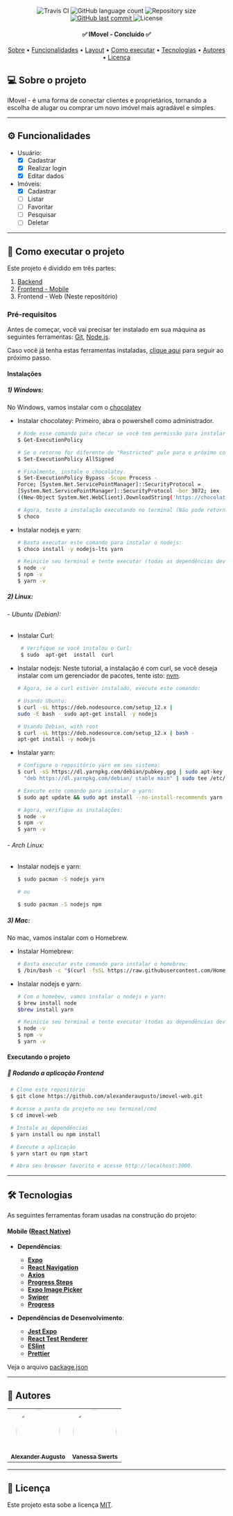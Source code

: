 
<p align="center">
  <img alt="Travis CI" src="https://travis-ci.org/alexanderaugusto/imovel-app.svg?branch=master" />
  
  <img alt="GitHub language count" src="https://img.shields.io/github/languages/count/alexanderaugusto/imovel-app?color=%2304D361">

  <img alt="Repository size" src="https://img.shields.io/github/repo-size/alexanderaugusto/imovel-app">
  
  <a href="https://github.com/alexanderaugusto/imovel-app/commits/master">
    <img alt="GitHub last commit" src="https://img.shields.io/github/last-commit/alexanderaugusto/imovel-app">
  </a>
    
   <img alt="License" src="https://img.shields.io/badge/license-MIT-brightgreen">  
 
</p>

<h4 align="center"> 
	✅ IMovel - Concluído ✅
</h4>

<p align="center">
 <a href="#-sobre-o-projeto">Sobre</a> •
 <a href="#-funcionalidades">Funcionalidades</a> •
 <a href="#-layout">Layout</a> • 
 <a href="#-como-executar-o-projeto">Como executar</a> • 
 <a href="#-tecnologias">Tecnologias</a> • 
 <a href="#-autores">Autores</a> • 
 <a href="#user-content--licença">Licença</a>
</p>


## 💻 Sobre o projeto

IMovel - é uma forma de conectar clientes e proprietários, tornando a escolha de alugar ou comprar um novo imóvel mais agradável e simples.

---

## ⚙️ Funcionalidades

  - Usuário:
	  - [x] Cadastrar  
	  - [x] Realizar login
	  - [x] Editar dados	  
  - Imóveis:
	  - [x] Cadastrar 
	  - [ ] Listar
	  - [ ] Favoritar  
	  - [ ] Pesquisar
    - [ ] Deletar  
---

## 🚀 Como executar o projeto

Este projeto é dividido em três partes:
1. [Backend](https://github.com/alexanderaugusto/imovel-api.git)
2. [Frontend - Mobile](https://github.com/alexanderaugusto/imovel-app.git)
3. Frontend - Web (Neste repositório)

### Pré-requisitos

Antes de começar, você vai precisar ter instalado em sua máquina as seguintes ferramentas:
[Git](https://git-scm.com), [Node.js](https://nodejs.org/en/).

Caso você já tenha estas ferramentas instaladas, <a href="#executando-o-projeto">clique aqui</a> para seguir ao próximo passo.

#### Instalações

##### 1) Windows: 
  No Windows, vamos instalar com o [chocolatey](https://chocolatey.org)

- Instalar chocolatey: Primeiro, abra o powershell como administrador.

  ```bash
  # Rode esse comando para checar se você tem permissão para instalar dependências com o terminal.
  $ Get-ExecutionPolicy

  # Se o retorno for diferente de "Restricted" pule para o próximo comando. Senão, rode este comando:
  $ Set-ExecutionPolicy AllSigned

  # Finalmente, instale o chocolatey.
  $ Set-ExecutionPolicy Bypass -Scope Process -	
  Force; [System.Net.ServicePointManager]::SecurityProtocol = 
  [System.Net.ServicePointManager]::SecurityProtocol -bor 3072; iex
  ((New-Object System.Net.WebClient).DownloadString('https://chocolatey.org/install.ps1'))

  # Agora, teste a instalação executando no terminal (Não pode retornar nenhum erro):
  $ choco
  ```

- Instalar nodejs e yarn:
  ```bash
  # Basta executar este comando para instalar o nodejs:
  $ choco install -y nodejs-lts yarn

  # Reinicie seu terminal e tente executar (todas as dependências devem retornar a versão do pacote):
  $ node -v
  $ npm -v
  $ yarn -v
  ```

 ##### 2) Linux:
    
###### - Ubuntu (Debian):

  - Instalar Curl:  
    ```bash
     # Verifique se você instalou o Curl:
     $ sudo  apt-get  install  curl
     ```   
   
  - Instalar nodejs: Neste tutorial, a instalação é com curl, se você deseja instalar com um gerenciador de pacotes, tente isto: [nvm](https://github.com/nvm-sh/nvm#about). 
    
    ```bash 
    # Agora, se o curl estiver instalado, execute este comando:

    # Usando Ubuntu:
    $ curl -sL https://deb.nodesource.com/setup_12.x | 			
    sudo -E bash - sudo apt-get install -y nodejs

    # Usando Debian, with root 
    $ curl -sL https://deb.nodesource.com/setup_12.x | bash -
    apt-get install -y nodejs
    ```
  
- Instalar yarn:
  ```bash
  # Configure o repositório yarn em seu sistema:
  $ curl -sS https://dl.yarnpkg.com/debian/pubkey.gpg | sudo apt-key add - echo 
    "deb https://dl.yarnpkg.com/debian/ stable main" | sudo tee /etc/apt/sources.list.d/yarn.list

  # Execute este comando para instalar o yarn:
  $ sudo apt update && sudo apt install --no-install-recommends yarn
  
  # Agora, verifique as instalações:
  $ node -v
  $ npm -v
  $ yarn -v
  ```
  
###### - Arch Linux:

- Instalar nodejs e yarn:
  ```bash 
  $ sudo pacman -S nodejs yarn 
  
  # ou     
  
  $ sudo pacman -S nodejs npm
  ```

##### 3) Mac:
No mac, vamos instalar com o Homebrew.
	
- Instalar Homebrew:
  ```bash
  # Basta executar este comando para instalar o homebrew:
  $ /bin/bash -c "$(curl -fsSL https://raw.githubusercontent.com/Homebrew/install/master/install.sh)"
  ```

- Instalar nodejs e yarn:
  ```bash
  # Com o homebew, vamos instalar o nodejs e yarn:
  $ brew install node
  $brew install yarn

  # Reinicie seu terminal e tente executar (todas as dependências devem retornar a versão do pacote):
  $ node -v
  $ npm -v
  $ yarn -v
  ```

#### Executando o projeto

##### 🧭 Rodando a aplicação Frontend

   ```bash
    # Clone este repositório
    $ git clone https://github.com/alexanderaugusto/imovel-web.git

    # Acesse a pasta do projeto no seu terminal/cmd
    $ cd imovel-web

    # Instale as dependências
    $ yarn install ou npm install

    # Execute a aplicação
    $ yarn start ou npm start

    # Abra seu browser favorito e acesse http://localhost:3000.
   ```

---

## 🛠 Tecnologias

As seguintes ferramentas foram usadas na construção do projeto:

#### **Mobile**  ([React Native](http://www.reactnative.com/))
- **Dependências**:
  -   **[Expo](https://expo.io/)**
  -   **[React Navigation](https://reactnavigation.org/)**
  -   **[Axios](https://github.com/axios/axios)**
  -   **[Progress Steps](https://github.com/colbymillerdev/react-native-progress-steps)**
  -   **[Expo Image Picker](https://docs.expo.io/versions/latest/sdk/imagepicker/)**
  -   **[Swiper](https://github.com/leecade/react-native-swiper)**
  -   **[Progress](https://github.com/oblador/react-native-progress)**
  
- **Dependências de Desenvolvimento**:
  -   **[Jest Expo](https://docs.expo.io/guides/testing-with-jest/)**
  -   **[React Test Renderer](https://pt-br.reactjs.org/docs/test-renderer.html)**
  -   **[ESlint](https://eslint.org)**
  -   **[Prettier](https://prettier.io)**

Veja o arquivo  [package.json](https://github.com/alexanderaugusto/imovel-web/blob/master/package.json)

---

## 🦸 Autores

<table>
  <tr>
    <td align="center"><a href="https://github.com/alexanderaugusto/"><img style="border-radius: 50%;" src="https://avatars2.githubusercontent.com/u/51683816?v=4" width="100px;" alt=""/><br /><sub><b>Alexander Augusto</b></sub></a></td>      
    <td align="center"><a href="https://github.com/vanessaSwerts/"><img style="border-radius: 50%;" src="https://avatars2.githubusercontent.com/u/57146734?v=4" width="100px;" alt=""/><br /><sub><b>Vanessa Swerts</b></sub></a></td>  
  </tr>
</table>

---

## 📝 Licença

Este projeto esta sobe a licença [MIT](./LICENSE).

